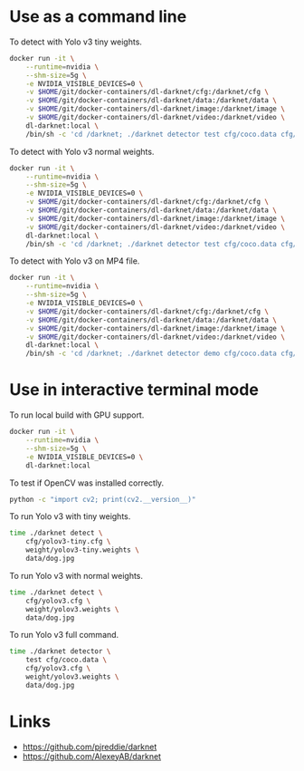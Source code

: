 # Use as a command line

To detect with Yolo v3 tiny weights.

```bash
docker run -it \
    --runtime=nvidia \
    --shm-size=5g \
    -e NVIDIA_VISIBLE_DEVICES=0 \
    -v $HOME/git/docker-containers/dl-darknet/cfg:/darknet/cfg \
    -v $HOME/git/docker-containers/dl-darknet/data:/darknet/data \
    -v $HOME/git/docker-containers/dl-darknet/image:/darknet/image \
    -v $HOME/git/docker-containers/dl-darknet/video:/darknet/video \
    dl-darknet:local \
    /bin/sh -c 'cd /darknet; ./darknet detector test cfg/coco.data cfg/yolov3-tiny.cfg weight/yolov3-tiny.weights data/dog.jpg -dont_show'
```

To detect with Yolo v3 normal weights.

```bash
docker run -it \
    --runtime=nvidia \
    --shm-size=5g \
    -e NVIDIA_VISIBLE_DEVICES=0 \
    -v $HOME/git/docker-containers/dl-darknet/cfg:/darknet/cfg \
    -v $HOME/git/docker-containers/dl-darknet/data:/darknet/data \
    -v $HOME/git/docker-containers/dl-darknet/image:/darknet/image \
    -v $HOME/git/docker-containers/dl-darknet/video:/darknet/video \
    dl-darknet:local \
    /bin/sh -c 'cd /darknet; ./darknet detector test cfg/coco.data cfg/yolov3.cfg weight/yolov3.weights data/dog.jpg -dont_show'
```

To detect with Yolo v3 on MP4 file.

```bash
docker run -it \
    --runtime=nvidia \
    --shm-size=5g \
    -e NVIDIA_VISIBLE_DEVICES=0 \
    -v $HOME/git/docker-containers/dl-darknet/cfg:/darknet/cfg \
    -v $HOME/git/docker-containers/dl-darknet/data:/darknet/data \
    -v $HOME/git/docker-containers/dl-darknet/image:/darknet/image \
    -v $HOME/git/docker-containers/dl-darknet/video:/darknet/video \
    dl-darknet:local \
    /bin/sh -c 'cd /darknet; ./darknet detector demo cfg/coco.data cfg/yolov3.cfg weight/yolov3.weights video/dummy.mp4 -out_filename video/dummy.avi -dont_show'
```

# Use in interactive terminal mode

To run local build with GPU support.

```bash
docker run -it \
    --runtime=nvidia \
    --shm-size=5g \
    -e NVIDIA_VISIBLE_DEVICES=0 \
    dl-darknet:local
```

To test if OpenCV was installed correctly.

```bash
python -c "import cv2; print(cv2.__version__)"
```

To run Yolo v3 with tiny weights.

```bash
time ./darknet detect \
    cfg/yolov3-tiny.cfg \
    weight/yolov3-tiny.weights \
    data/dog.jpg
```

To run Yolo v3 with normal weights.

```bash
time ./darknet detect \
    cfg/yolov3.cfg \
    weight/yolov3.weights \
    data/dog.jpg
```

To run Yolo v3 full command.

```bash
time ./darknet detector \
    test cfg/coco.data \
    cfg/yolov3.cfg \
    weight/yolov3.weights \
    data/dog.jpg
```

# Links

* https://github.com/pjreddie/darknet
* https://github.com/AlexeyAB/darknet